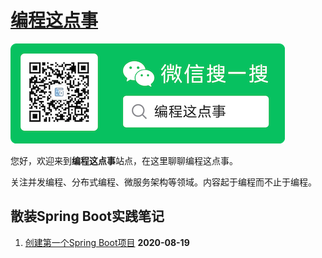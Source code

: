 # [编程这点事](https://aboutprogramming.net)

![About Programming](assets/images/mp.png)

您好，欢迎来到**编程这点事**站点，在这里聊聊编程这点事。

关注并发编程、分布式编程、微服务架构等领域。内容起于编程而不止于编程。



## 散装Spring Boot实践笔记

1. [创建第一个Spring Boot项目](./spring-boot-in-action/first-spring-boot-project.html) **2020-08-19**